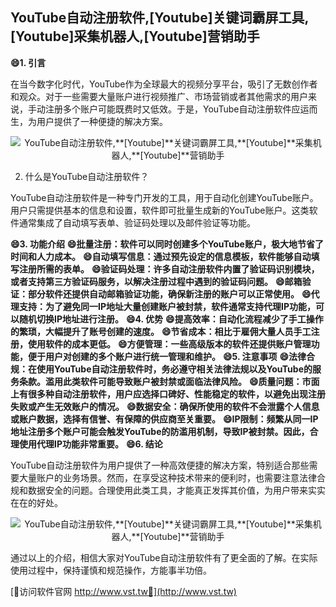 ## **YouTube自动注册软件,**[Youtube]**关键词霸屏工具,**[Youtube]**采集机器人,**[Youtube]**营销助手**
**😄1. 引言**

在当今数字化时代，YouTube作为全球最大的视频分享平台，吸引了无数创作者和观众。对于一些需要大量账户进行视频推广、市场营销或者其他需求的用户来说，手动注册多个账户可能既费时又低效。于是，YouTube自动注册软件应运而生，为用户提供了一种便捷的解决方案。

 <center><img src="https://vst.tw/MP4/tuiguang/png/8.png" alt="YouTube自动注册软件,**[Youtube]**关键词霸屏工具,**[Youtube]**采集机器人,**[Youtube]**营销助手"></center>

2. 什么是YouTube自动注册软件？

YouTube自动注册软件是一种专门开发的工具，用于自动化创建YouTube账户。用户只需提供基本的信息和设置，软件即可批量生成新的YouTube账户。这类软件通常集成了自动填写表单、验证码处理以及邮件验证等功能。

**😄3. 功能介绍**
**😄批量注册：软件可以同时创建多个YouTube账户，极大地节省了时间和人力成本。**
**😄自动填写信息：通过预先设定的信息模板，软件能够自动填写注册所需的表单。**
**😄验证码处理：许多自动注册软件内置了验证码识别模块，或者支持第三方验证码服务，以解决注册过程中遇到的验证码问题。**
**😄邮箱验证：部分软件还提供自动邮箱验证功能，确保新注册的账户可以正常使用。**
**😄代理支持：为了避免同一IP地址大量创建账户被封禁，软件通常支持代理IP功能，可以随机切换IP地址进行注册。**
**😄4. 优势**
**😄提高效率：自动化流程减少了手工操作的繁琐，大幅提升了账号创建的速度。**
**😄节省成本：相比于雇佣大量人员手工注册，使用软件的成本更低。**
**😄方便管理：一些高级版本的软件还提供账户管理功能，便于用户对创建的多个账户进行统一管理和维护。**
**😄5. 注意事项**
**😄法律合规：在使用YouTube自动注册软件时，务必遵守相关法律法规以及YouTube的服务条款。滥用此类软件可能导致账户被封禁或面临法律风险。**
**😄质量问题：市面上有很多种自动注册软件，用户应选择口碑好、性能稳定的软件，以避免出现注册失败或产生无效账户的情况。**
**😄数据安全：确保所使用的软件不会泄露个人信息或账户数据，选择有信誉、有保障的供应商至关重要。**
**😄IP限制：频繁从同一IP地址注册多个账户可能会触发YouTube的防滥用机制，导致IP被封禁。因此，合理使用代理IP功能非常重要。**
**😄6. 结论**

YouTube自动注册软件为用户提供了一种高效便捷的解决方案，特别适合那些需要大量账户的业务场景。然而，在享受这种技术带来的便利时，也需要注意法律合规和数据安全的问题。合理使用此类工具，才能真正发挥其价值，为用户带来实实在在的好处。

 <center><img src="https://vst.tw/MP4/tuiguang/png/3.png" alt="YouTube自动注册软件,**[Youtube]**关键词霸屏工具,**[Youtube]**采集机器人,**[Youtube]**营销助手"></center>

通过以上的介绍，相信大家对YouTube自动注册软件有了更全面的了解。在实际使用过程中，保持谨慎和规范操作，方能事半功倍。


[👻访问软件官网 http://www.vst.tw👻](http://www.vst.tw)

